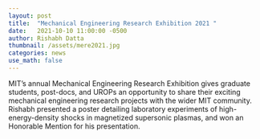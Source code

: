 ```yaml
---
layout: post
title:  "Mechanical Engineering Research Exhibition 2021 "
date:   2021-10-10 11:00:00 -0500
author: Rishabh Datta
thumbnail: /assets/mere2021.jpg
categories: news
use_math: false
---
```

MIT’s annual Mechanical Engineering Research Exhibition gives graduate students, post-docs, and UROPs an opportunity to share their exciting mechanical engineering research projects with the wider MIT community. Rishabh presented a poster detailing laboratory experiments of high-energy-density shocks in magnetized supersonic plasmas, and won an Honorable Mention for his presentation.

